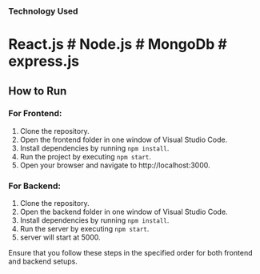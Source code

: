 ### Technology Used
  # React.js # Node.js # MongoDb # express.js
## How to Run

### For Frontend:
1. Clone the repository.
2. Open the frontend folder in one window of Visual Studio Code.
3. Install dependencies by running `npm install`.
4. Run the project by executing `npm start`.
5. Open your browser and navigate to http://localhost:3000.

### For Backend:
1. Clone the repository.
2. Open the backend folder in one window of Visual Studio Code.
3. Install dependencies by running `npm install`.
4. Run the server by executing `npm start`.
5. server will start at 5000.

Ensure that you follow these steps in the specified order for both frontend and backend setups.
